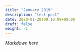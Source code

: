 ```yaml
---
title: "January 2019"
description: "test post"
date: 2020-01-28T00:10:09+09:00
draft: false
weight: -1
---
```


*Markdown here*
